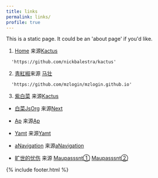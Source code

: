 ```yaml
---
title: links
permalink: links/
profile: true
---
```


This is a static page. It could be an 'about page' if you'd like.

1. [Home](https://github.com/chirenduomeng) 来源[Kactus](https://github.com/nickbalestra/kactus)  
```
  'https://github.com/nickbalestra/kactus'
```

2. [靑紅椒](https://qinghongjiao.com/)来源 [马壮](https://github.com/mzlogin/mzlogin.github.io)  

```
  'https://github.com/mzlogin/mzlogin.github.io'
```
3.  [紫白菜](https://zibaicai.com/) 来源[Kactus](https://github.com/nickbalestra/kactus)  

-   [白菜JsOrg](https://baicai.js.org/) 来源[Next](https://github.com/simpleyyt/jekyll-theme-next)  

-   [Ap](https://chirenduomeng.github.io/ap/) 来源[Ap](https://github.com/kssim/ap)

*   [Yamt](https://chirenduomeng.github.io/yamt/) 来源[Yamt](https://github.com/kssim/yamt)

*   [aNavigation](https://chirenduomeng.github.io/aNavigation/) 来源[aNavigation](https://github.com/Jackie1123/aNavigation)

*   [旷世的忧伤](https://github.com/chirenduomeng) 来源
    [Maupasssnt①](https://github.com/alafighting/maupassant-jekyll/)
    [Maupasssnt②](https://github.com/imkarl/maupassant-jekyll)


{% include footer.html %}
